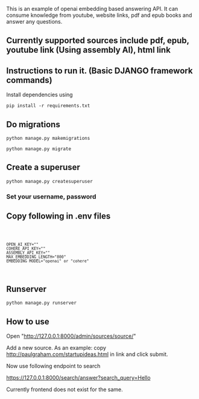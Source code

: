 This is an example of openai embedding based answering API. It can consume knowledge from youtube, website links, pdf and epub books and answer any questions.  


## Currently supported sources include pdf, epub, youtube link (Using assembly AI), html link

## Instructions to run it.  (Basic DJANGO framework commands)
 
Install dependencies using

<code>pip install -r requirements.txt</code>


## Do migrations 
<code>python manage.py makemigrations</code> 

<code>python manage.py migrate</code>

## Create a superuser 

<code>python manage.py createsuperuser</code>

### Set your username, password

## Copy following in .env files
<code>

    OPEN_AI_KEY=""
    COHERE_API_KEY=""    
    ASSEMBLY_API_KEY=""
    MAX_EMBEDDING_LENGTH="800"
    EMBEDDING_MODEL="openai" or "cohere"

</code>

## Runserver

<code>python manage.py runserver</code>

## How to use 

Open "http://127.0.0.1:8000/admin/sources/source/"

Add a new source. As an example: copy http://paulgraham.com/startupideas.html in link and click submit. 

Now use following endpoint to search 

https://127.0.0.1:8000/search/answer?search_query=Hello

Currently frontend does not exist for the same. 
